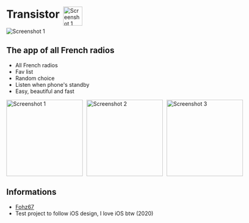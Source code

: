 <div style="display: flex; align-items: center;">
    <h1>Transistor</h1>
    <img style="margin: 30px 0 0 10px" src="https://lh3.googleusercontent.com/HUohGq2irpo2UGoE1l0CzLxqYdbMKB8HaS_KC7DXMu57SYYKn1AE_JTd0kBK0KGQrdph" alt="Screenshot 1" width="50" height="50"/>
</div>
<div>
  <img src="https://lh3.googleusercontent.com/N65UUPK-qJanVY_WFKVh4gTettp7FKYQfIuOkdyP7eP3TJ8-87uEbw1s3HouHMwIaHA" alt="Screenshot 1"/>
</div>

## The app of all French radios

- All French radios
- Fav list
- Random choice
- Listen when phone's standby
- Easy, beautiful and fast

<div style="display: flex; gap: 10px">
  <img src="https://lh3.googleusercontent.com/Rz74uVUsv2I9agz39IvQGX0zWsFpYKGwMhfpRIL7SAzOZ11gEk2Vm0diFBqEVI73Bg" alt="Screenshot 1" width="200"/>
  <img src="https://lh3.googleusercontent.com/QykgNdtBH0CWFziHOZT7uLSNa2aDh-I1o5-g09c2xxlBmt3JmBhesIWHucHbeqpU0l0" alt="Screenshot 2" width="200"/>
  <img src="https://lh3.googleusercontent.com/zs2niOuCOOOxKe2_2ro0Y_XPh3Le3huB6nuJATMuYcLgv-8U8hBkxrCRdH3UIlrytjs" alt="Screenshot 3" width="200"/>
</div>

## Informations

- [Fohz67](https://github.com/Fohz67)
- Test project to follow iOS design, I love iOS btw (2020)
